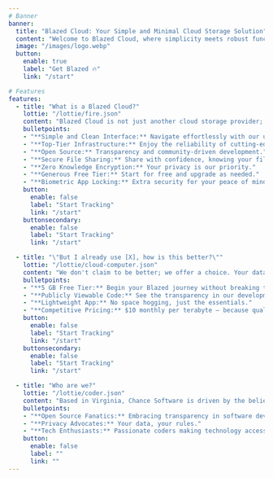 ```yaml
---
# Banner
banner:
  title: "Blazed Cloud: Your Simple and Minimal Cloud Storage Solution"
  content: "Welcome to Blazed Cloud, where simplicity meets robust functionality. Our mission is to provide you with hassle-free file backup, storage, and sharing."
  image: "/images/logo.webp"
  button:
    enable: true
    label: "Get Blazed 🔥"
    link: "/start"

# Features
features:
  - title: "What is a Blazed Cloud?"
    lottie: "/lottie/fire.json"
    content: "Blazed Cloud is not just another cloud storage provider; it's a blazing experience for all your file storage needs. What sets us apart?"
    bulletpoints:
    - "**Simple and Clean Interface:** Navigate effortlessly with our user-friendly design."
    - "**Top-Tier Infrastructure:** Enjoy the reliability of cutting-edge technology."
    - "**Open Source:** Transparency and community-driven development."
    - "**Secure File Sharing:** Share with confidence, knowing your files are protected."
    - "**Zero Knowledge Encryption:** Your privacy is our priority."
    - "**Generous Free Tier:** Start for free and upgrade as needed."
    - "**Biometric App Locking:** Extra security for your peace of mind."
    button:
      enable: false
      label: "Start Tracking"
      link: "/start"
    buttonsecondary:
      enable: false
      label: "Start Tracking"
      link: "/start"

  - title: "\"But I already use [X], how is this better?\""
    lottie: "/lottie/cloud-computer.json"
    content: "We don't claim to be better; we offer a choice. Your data should be in your hands, not controlled by one giant. Here's why Blazed Cloud stands out:"
    bulletpoints:
    - "**5 GB Free Tier:** Begin your Blazed journey without breaking the bank."
    - "**Publicly Viewable Code:** See the transparency in our development."
    - "**Lightweight App:** No space hogging, just the essentials."
    - "**Competitive Pricing:** $10 monthly per terabyte – because quality doesn't have to be expensive."
    button:
      enable: false
      label: "Start Tracking"
      link: "/start"
    buttonsecondary:
      enable: false
      label: "Start Tracking"
      link: "/start"

  - title: "Who are we?"
    lottie: "/lottie/coder.json"
    content: "Based in Virginia, Chance Software is driven by the belief that software should be open and stupid simple. We are:"
    bulletpoints:
    - "**Open Source Fanatics:** Embracing transparency in software development."
    - "**Privacy Advocates:** Your data, your rules."
    - "**Tech Enthusiasts:** Passionate coders making technology accessible."
    button:
      enable: false
      label: ""
      link: ""
---
```

